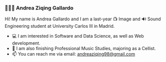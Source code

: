 ### 👩🏻‍💻 Andrea Ziqing Gallardo


Hi! My name is Andrea Gallardo and I am a last-year 📺 Image and 🔊 Sound Engineering student at University Carlos III in Madrid.

- 💻 I am interested in Software and Data Science, as well as Web development.
- 🎻 I am also finishing Professional Music Studies, majoring as a Cellist.
- 📫 You can reach me via email: andreaziqing98@gmail.com
